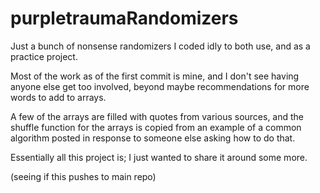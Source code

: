 # purpletraumaRandomizers

Just a bunch of nonsense randomizers I coded idly to both use, and as a practice project.

Most of the work as of the first commit is mine, and I don't see having anyone else get too involved, beyond maybe recommendations for more words to add to arrays.

A few of the arrays are filled with quotes from various sources, and the shuffle function for the arrays is copied from an example of a common algorithm posted in response to someone else asking how to do that.

Essentially all this project is; I just wanted to share it around some more.

(seeing if this pushes to main repo)
